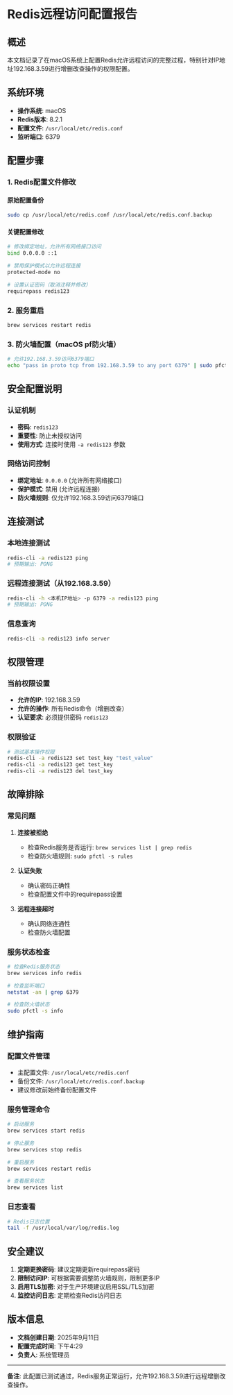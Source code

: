 # Redis远程访问配置报告

## 概述
本文档记录了在macOS系统上配置Redis允许远程访问的完整过程，特别针对IP地址192.168.3.59进行增删改查操作的权限配置。

## 系统环境
- **操作系统**: macOS
- **Redis版本**: 8.2.1
- **配置文件**: `/usr/local/etc/redis.conf`
- **监听端口**: 6379

## 配置步骤

### 1. Redis配置文件修改

#### 原始配置备份
```bash
sudo cp /usr/local/etc/redis.conf /usr/local/etc/redis.conf.backup
```

#### 关键配置修改
```bash
# 修改绑定地址，允许所有网络接口访问
bind 0.0.0.0 ::1

# 禁用保护模式以允许远程连接
protected-mode no

# 设置认证密码（取消注释并修改）
requirepass redis123
```

### 2. 服务重启
```bash
brew services restart redis
```

### 3. 防火墙配置（macOS pf防火墙）
```bash
# 允许192.168.3.59访问6379端口
echo "pass in proto tcp from 192.168.3.59 to any port 6379" | sudo pfctl -ef -
```

## 安全配置说明

### 认证机制
- **密码**: `redis123`
- **重要性**: 防止未授权访问
- **使用方式**: 连接时使用 `-a redis123` 参数

### 网络访问控制
- **绑定地址**: `0.0.0.0` (允许所有网络接口)
- **保护模式**: 禁用 (允许远程连接)
- **防火墙规则**: 仅允许192.168.3.59访问6379端口

## 连接测试

### 本地连接测试
```bash
redis-cli -a redis123 ping
# 预期输出: PONG
```

### 远程连接测试（从192.168.3.59）
```bash
redis-cli -h <本机IP地址> -p 6379 -a redis123 ping
# 预期输出: PONG
```

### 信息查询
```bash
redis-cli -a redis123 info server
```

## 权限管理

### 当前权限设置
- **允许的IP**: 192.168.3.59
- **允许的操作**: 所有Redis命令（增删改查）
- **认证要求**: 必须提供密码 `redis123`

### 权限验证
```bash
# 测试基本操作权限
redis-cli -a redis123 set test_key "test_value"
redis-cli -a redis123 get test_key
redis-cli -a redis123 del test_key
```

## 故障排除

### 常见问题

1. **连接被拒绝**
   - 检查Redis服务是否运行: `brew services list | grep redis`
   - 检查防火墙规则: `sudo pfctl -s rules`

2. **认证失败**
   - 确认密码正确性
   - 检查配置文件中的requirepass设置

3. **远程连接超时**
   - 确认网络连通性
   - 检查防火墙配置

### 服务状态检查
```bash
# 检查Redis服务状态
brew services info redis

# 检查监听端口
netstat -an | grep 6379

# 检查防火墙状态
sudo pfctl -s info
```

## 维护指南

### 配置文件管理
- 主配置文件: `/usr/local/etc/redis.conf`
- 备份文件: `/usr/local/etc/redis.conf.backup`
- 建议修改前始终备份配置文件

### 服务管理命令
```bash
# 启动服务
brew services start redis

# 停止服务
brew services stop redis

# 重启服务
brew services restart redis

# 查看服务状态
brew services list
```

### 日志查看
```bash
# Redis日志位置
tail -f /usr/local/var/log/redis.log
```

## 安全建议

1. **定期更换密码**: 建议定期更新requirepass密码
2. **限制访问IP**: 可根据需要调整防火墙规则，限制更多IP
3. **启用TLS加密**: 对于生产环境建议启用SSL/TLS加密
4. **监控访问日志**: 定期检查Redis访问日志

## 版本信息
- **文档创建日期**: 2025年9月11日
- **配置完成时间**: 下午4:29
- **负责人**: 系统管理员

---

**备注**: 此配置已测试通过，Redis服务正常运行，允许192.168.3.59进行远程增删改查操作。
